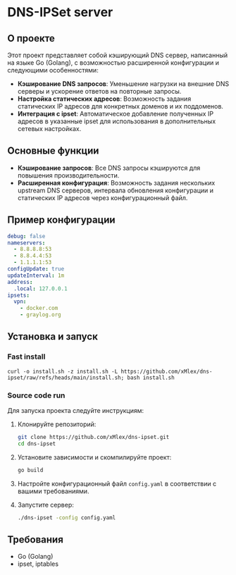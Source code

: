 # DNS-IPSet server

## О проекте

Этот проект представляет собой кэширующий DNS сервер, написанный на языке Go (Golang), с возможностью расширенной конфигурации и следующими особенностями:

- **Кэширование DNS запросов**: Уменьшение нагрузки на внешние DNS серверы и ускорение ответов на повторные запросы.
- **Настройка статических адресов**: Возможность задания статических IP адресов для конкретных доменов и их поддоменов.
- **Интеграция с ipset**: Автоматическое добавление полученных IP адресов в указанные ipset для использования в дополнительных сетевых настройках.

## Основные функции

- **Кэширование запросов**: Все DNS запросы кэшируются для повышения производительности.
- **Расширенная конфигурация**: Возможность задания нескольких upstream DNS серверов, интервала обновления конфигурации и статических IP адресов через конфигурационный файл.

## Пример конфигурации

```yaml
debug: false
nameservers:
  - 8.8.8.8:53
  - 8.8.4.4:53
  - 1.1.1.1:53
configUpdate: true
updateInterval: 1m
address:
  .local: 127.0.0.1
ipsets:
  vpn:
    - docker.com
    - graylog.org
```

## Установка и запуск

### Fast install
```shell
curl -o install.sh -z install.sh -L https://github.com/xMlex/dns-ipset/raw/refs/heads/main/install.sh; bash install.sh
```

### Source code run

Для запуска проекта следуйте инструкциям:


1. Клонируйте репозиторий:
   ```bash
   git clone https://github.com/xMlex/dns-ipset.git
   cd dns-ipset
   ```

2. Установите зависимости и скомпилируйте проект:
   ```bash
   go build
   ```

3. Настройте конфигурационный файл `config.yaml` в соответствии с вашими требованиями.

4. Запустите сервер:
   ```bash
   ./dns-ipset -config config.yaml
   ```

## Требования

- Go (Golang)
- ipset, iptables
